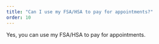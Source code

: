 ```yaml
---
title: "Can I use my FSA/HSA to pay for appointments?"
order: 10
---
```

Yes, you can use my FSA/HSA to pay for appointments.